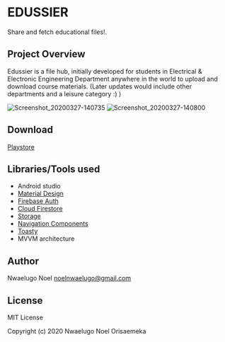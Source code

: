 # EDUSSIER
Share and fetch educational files!.

## Project Overview
Edussier is a file hub, initially developed for students in Electrical & Electronic Engineering Department anywhere in the world
to upload and download course materials.
(Later updates would include other departments and a leisure category :) )

![Screenshot_20200327-140735](https://user-images.githubusercontent.com/40652867/77787528-f8682400-705f-11ea-80c5-c51e884e1028.png) ![Screenshot_20200327-140800](https://user-images.githubusercontent.com/40652867/77786484-264c6900-705e-11ea-9ddd-2a6f2404f40c.png)



## Download
[Playstore](https://play.google.com/store/apps/details?id=com.noelon.edussier)

## Libraries/Tools used
* Android studio
* [Material Design](https://material.io/develop/android/)
* [Firebase Auth](https://firebase.google.com/docs/auth)
* [Cloud Firestore](https://firebase.google.com/docs/firestore)
* [Storage](https://firebase.google.com/docs/storage)
* [Navigation Components](https://developer.android.com/guide/navigation/navigation-getting-started)
* [Toasty](https://github.com/GrenderG/Toasty)
* MVVM architecture

## Author
Nwaelugo Noel
noelnwaelugo@gmail.com

## License

MIT License

Copyright (c) 2020 Nwaelugo Noel Orisaemeka


